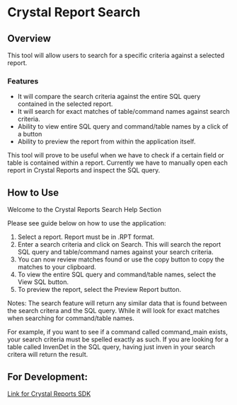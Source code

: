 
# Crystal Report Search

## Overview
This tool will allow users to search for a specific criteria against a selected report.  

### Features
* It will compare the search criteria against the entire SQL query contained in the selected report. 
* It will search for exact matches of table/command names against search criteria.
* Ability to view entire SQL query and command/table names by a click of a button
* Ability to preview the report from within the application itself.

This tool will prove to be useful when we have to check if a certain field or table is contained within a report.  Currently we have to manually open each report in Crystal Reports and inspect the SQL query.  

## How to Use

Welcome to the Crystal Reports Search Help Section

Please see guide below on how to use the application:

1. Select a report.  Report must be in .RPT format.
2. Enter a search criteria and click on Search. This will search the report SQL query and table/command names against your search criteria.
3. You can now review matches found or use the copy button to copy the matches to your clipboard.
4. To view the entire SQL query and command/table names, select the View SQL button.
5. To preview the report, select the Preview Report button.

Notes: 
The search feature will return any similar data that is found between the search critera and the SQL query.
While it will look for exact matches when searching  for command/table names.

For example, if you want to see if a command called command_main exists, your search criteria must be spelled exactly as such.
If you are looking for a table called InvenDet in the SQL query, having just inven in your search critera will return the result.

## For Development:
[Link for Crystal Reports SDK](https://wiki.scn.sap.com/wiki/display/BOBJ/Crystal+Reports%2C+Developer+for+Visual+Studio+Downloads)